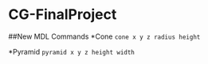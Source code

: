 # CG-FinalProject

##New MDL Commands 
*Cone
`cone x y z radius height`

*Pyramid 
`pyramid x y z height width`
